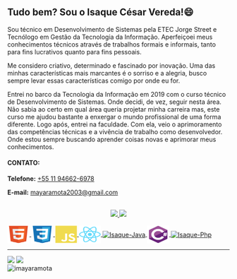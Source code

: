 


## Tudo bem? Sou o Isaque César Vereda!😄
<div>
  
<p>Sou técnico em Desenvolvimento de Sistemas pela ETEC Jorge Street e Tecnólogo em Gestão da Tecnologia da Informação. Aperfeiçoei meus conhecimentos técnicos através de trabalhos formais e informais, tanto para fins lucrativos quanto para fins pessoais.</p>

<p>Me considero criativo, determinado e fascinado por inovação. Uma das minhas características mais marcantes é o sorriso e a alegria, busco sempre levar essas características comigo por onde eu for.</p>
<p>Entrei no barco da Tecnologia da Informação em 2019 com o curso técnico de Desenvolvimento de Sistemas. Onde decidi, de vez, seguir nesta área. Não sabia ao certo em qual área queria projetar minha carreira mas, este curso me ajudou bastante a enxergar o mundo profissional de uma forma diferente. Logo após, entrei  na faculdade. Com ela, veio o aprimoramento das competências técnicas e a vivência de trabalho como desenvolvedor. Onde estou sempre buscando aprender coisas novas e aprimorar meus conhecimentos.</p>

<h4>CONTATO:</h4>
<p><strong>Telefone:</strong> <a href="tel:+5511933390717">+55 11 94662-6978</a></p>
<p><strong>E-mail:</strong> <a href="mailto:devimayaramota@gmail.com">mayaramota2003@gmail.com</a></p>
<br>
</div>

</div>  
<div align="center">
  <a href="https://github.com/imayaramota">
  <img height="180em" src="https://github-readme-stats.vercel.app/api?username=imayaramota&show_icons=true&theme=dracula&include_all_commits=true&count_private=true"/>
  <img height="180em" src="https://github-readme-stats.vercel.app/api/top-langs/?username=imayaramota&layout=compact&langs_count=8&theme=dracula"/>

</div>
<div style="display: inline_block"><br>
  <img align="center" alt="Isaque-HTML" height="40" width="50" src="https://raw.githubusercontent.com/devicons/devicon/master/icons/html5/html5-original.svg">
  <img align="center" alt="Isaque-CSS" height="40" width="50" src="https://raw.githubusercontent.com/devicons/devicon/master/icons/css3/css3-original.svg">
  <img align="center" alt="Isaque-Js" height="40" width="50" src="https://raw.githubusercontent.com/devicons/devicon/master/icons/javascript/javascript-plain.svg">
  <img align="center" alt="Isaque-React" height="40" width="50" src="https://raw.githubusercontent.com/devicons/devicon/master/icons/react/react-original.svg">
  <img align="center" alt="Isaque-Java" height="40" width="50" src="https://cdn.jsdelivr.net/gh/devicons/devicon/icons/java/java-original-wordmark.svg" />
  <img align="center" alt="Isaque-Csharp" height="40" width="50" src="https://raw.githubusercontent.com/devicons/devicon/master/icons/csharp/csharp-original.svg">
  <img align="center" alt="Isaque-Php" height="40" width="50" src="https://cdn.jsdelivr.net/gh/devicons/devicon/icons/php/php-original.svg" />

</div>
  
<hr/>
<div> 
  <a href = "mailto:imayaramota@gmail.com"><img src="https://img.shields.io/badge/-Gmail-%23333?style=for-the-badge&logo=gmail&logoColor=white" target="_blank"></a>
  <a href="https://www.linkedin.com/in/imayaramota" target="_blank">
  <img src="https://img.shields.io/badge/-LinkedIn-%230077B5?style=for-the-badge&logo=linkedin&logoColor=white" target="_blank"></a> 
  
</div>
  
<div><img src="https://komarev.com/ghpvc/?username=imayaramota&color=blue" alt="imayaramota" /></div>
  
 
